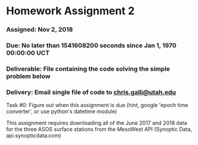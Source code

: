 # Homework Assignment 2
### Assigned: Nov 2, 2018
### Due: No later than 1541608200 seconds since Jan 1, 1970 00:00:00 UCT
### Deliverable: File containing the code solving the simple problem below
### Delivery: Email single file of code to chris.galli@utah.edu

Task #0: Figure out when this assignment is due (hint, google 'epoch time converter', or use python's datetime module)

This assignment requires downloading all of the June 2017 and 2018 data for the three ASOS surface stations from the MesoWest API (Synoptic Data, api.synopticdata.com)


